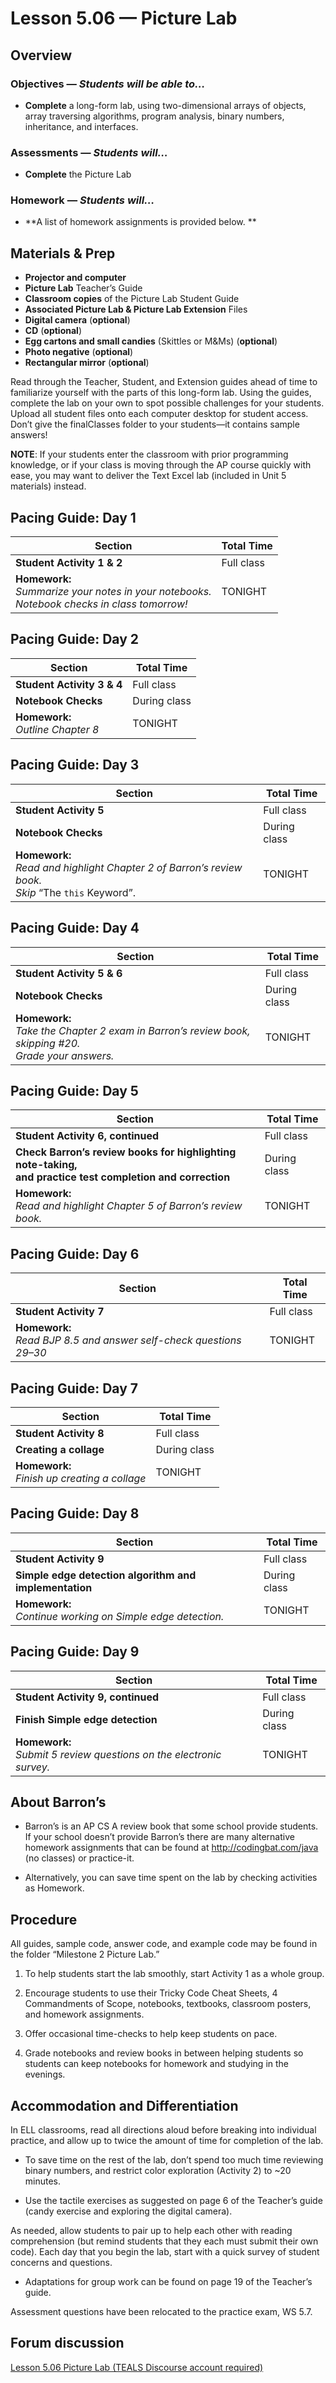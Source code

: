 Lesson 5.06 — Picture Lab
====================================================================================================

Overview
--------
### Objectives — _Students will be able to…_
- **Complete** a long-form lab, using two-dimensional arrays of objects, array traversing
  algorithms, program analysis, binary numbers, inheritance, and interfaces.

### Assessments — _Students will…_
- **Complete** the Picture Lab

### Homework — _Students will…_
- **A list of homework assignments is provided below. **


Materials & Prep
----------------
- **Projector and computer**
- **Picture Lab** Teacher’s Guide
- **Classroom copies** of the Picture Lab Student Guide
- **Associated Picture Lab & Picture Lab Extension** Files
- **Digital camera** (**optional**)
- **CD** (**optional**)
- **Egg cartons and small candies** (Skittles or M&Ms) (**optional**)
- **Photo negative** (**optional**)
- **Rectangular mirror** (**optional**)

Read through the Teacher, Student, and Extension guides ahead of time to familiarize yourself with
the parts of this long-form lab. Using the guides, complete the lab on your own to spot possible
challenges for your students. Upload all student files onto each computer desktop for student
access. Don’t give the finalClasses folder to your students—it contains sample answers!

**NOTE**: If your students enter the classroom with prior programming knowledge, or if your class is
moving through the AP course quickly with ease, you may want to deliver the Text Excel lab (included
in Unit 5 materials) instead.


Pacing Guide: Day 1
-------------------
| Section                    | Total Time
|----------------------------|-----------
| **Student Activity 1 & 2** | Full class
| **Homework:**<br>_Summarize your notes in your notebooks.<br>Notebook checks in class tomorrow!_ | TONIGHT


Pacing Guide: Day 2
-------------------
| Section                          | Total Time
|----------------------------------|-----------
| **Student Activity 3 & 4**       | Full class
| **Notebook Checks**              | During class
| **Homework:**<br>_Outline Chapter 8_ | TONIGHT


Pacing Guide: Day 3
-------------------
| Section                | Total Time
|------------------------|-----------
| **Student Activity 5** | Full class
| **Notebook Checks**    | During class
| **Homework:**<br>_Read and highlight Chapter 2 of Barron’s review book.<br>Skip_ “The `this` Keyword”. | TONIGHT


Pacing Guide: Day 4
-------------------
| Section                    | Total Time
|----------------------------|-----------
| **Student Activity 5 & 6** | Full class
| **Notebook Checks**        | During class
| **Homework:**<br>_Take the Chapter 2 exam in Barron’s review book, skipping \#20.<br>Grade your answers._ | TONIGHT


Pacing Guide: Day 5
-------------------
| Section                           | Total Time
|-----------------------------------|-----------
| **Student Activity 6, continued** | Full class
| **Check Barron’s review books for highlighting note-taking,<br>and practice test completion and correction** | During class
| **Homework:**<br>_Read and highlight Chapter 5 of Barron’s review book._ | TONIGHT


Pacing Guide: Day 6
-------------------

| Section                | Total Time
|------------------------|-----------
| **Student Activity 7** | Full class
| **Homework:**<br>_Read BJP 8.5 and answer self-check questions 29–30_  | TONIGHT


Pacing Guide: Day 7
-------------------
| Section                                         | Total Time
|-------------------------------------------------|-----------
| **Student Activity 8**                          | Full class
| **Creating a collage**                          | During class
| **Homework:**<br>_Finish up creating a collage_ | TONIGHT


Pacing Guide: Day 8
-------------------
| Section                                                       | Total Time
|---------------------------------------------------------------|-----------
| **Student Activity 9**                                        | Full class
| **Simple edge detection algorithm and implementation**        | During class
| **Homework:**<br>_Continue working on Simple edge detection._ | TONIGHT


Pacing Guide: Day 9
-------------------
| Section                                                                | Total Time
|------------------------------------------------------------------------|-----------
| **Student Activity 9, continued**                                      | Full class
| **Finish Simple edge detection**                                       | During class
| **Homework:**<br>_Submit 5 review questions on the electronic survey._ | TONIGHT


About Barron’s
--------------
- Barron’s is an AP CS A review book that some school provide students. If your school doesn’t
  provide Barron’s there are many alternative homework assignments that can be found at
  http://codingbat.com/java (no classes) or practice-it.

- Alternatively, you can save time spent on the lab by checking activities as Homework.


Procedure
---------
All guides, sample code, answer code, and example code may be found in the folder “Milestone 2
Picture Lab.”

1. To help students start the lab smoothly, start Activity 1 as a whole group.

2. Encourage students to use their Tricky Code Cheat Sheets, 4 Commandments of Scope, notebooks,
   textbooks, classroom posters, and homework assignments.

3. Offer occasional time-checks to help keep students on pace.

4. Grade notebooks and review books in between helping students so students can keep notebooks for
   homework and studying in the evenings.


Accommodation and Differentiation
---------------------------------
In ELL classrooms, read all directions aloud before breaking into individual practice, and allow up
to twice the amount of time for completion of the lab.

- To save time on the rest of the lab, don’t spend too much time reviewing binary numbers, and
  restrict color exploration (Activity 2) to ~20 minutes.

- Use the tactile exercises as suggested on page 6 of the Teacher’s guide (candy exercise and
  exploring the digital camera).

As needed, allow students to pair up to help each other with reading comprehension (but remind
students that they each must submit their own code). Each day that you begin the lab, start with a
quick survey of student concerns and questions.

- Adaptations for group work can be found on page 19 of the Teacher’s guide.

Assessment questions have been relocated to the practice exam, WS 5.7.


Forum discussion
----------------
[Lesson 5.06 Picture Lab (TEALS Discourse account required)](http://forums.tealsk12.org/c/unit-5/5-0601-0609-picture-lab)
